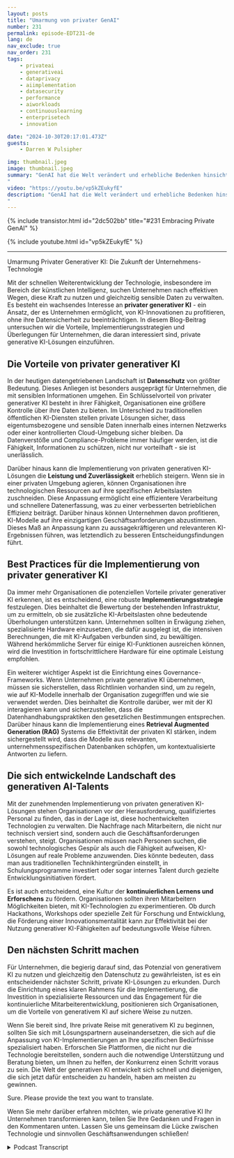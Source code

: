 ```yaml
---
layout: posts
title: "Umarmung von privater GenAI"
number: 231
permalink: episode-EDT231-de
lang: de
nav_exclude: true
nav_order: 231
tags:
    - privateai
    - generativeai
    - dataprivacy
    - aiimplementation
    - datasecurity
    - performance
    - aiworkloads
    - continuouslearning
    - enterprisetech
    - innovation

date: "2024-10-30T20:17:01.473Z"
guests:
    - Darren W Pulsipher

img: thumbnail.jpeg
image: thumbnail.jpeg
summary: "GenAI hat die Welt verändert und erhebliche Bedenken hinsichtlich Datenschutz, Datenverlust, Voreingenommenheit und Kontrollverlust aufkommen lassen. Diese Bedenken können jedoch durch einen einzigartigen Ansatz zur weit verbreiteten öffentlichen GenAI effektiv geregelt werden. Entdecken Sie, wie die private GenAI Organisationen befähigt, dieses mächtige neue Werkzeug zu regulieren und zu nutzen. Hören Sie das aufschlussreiche Interview von Darren mit Jason Langone, einem renommierten AI-Spezialisten von Nutanix, in dem er seine Expertise und Einblicke teilt.
"
video: "https://youtu.be/vp5kZEukyfE"
description: "GenAI hat die Welt verändert und erhebliche Bedenken hinsichtlich Datenschutz, Datenverlust, Voreingenommenheit und Kontrollverlust aufkommen lassen. Diese Bedenken können jedoch durch einen einzigartigen Ansatz zur weit verbreiteten öffentlichen GenAI effektiv geregelt werden. Entdecken Sie, wie die private GenAI Organisationen befähigt, dieses mächtige neue Werkzeug zu regulieren und zu nutzen. Hören Sie das aufschlussreiche Interview von Darren mit Jason Langone, einem renommierten AI-Spezialisten von Nutanix, in dem er seine Expertise und Einblicke teilt.
"
---
```


<div>
{% include transistor.html id="2dc502bb" title="#231 Embracing Private GenAI" %}

{% include youtube.html id="vp5kZEukyfE" %}
</div>

---

Umarmung Privater Generativer KI: Die Zukunft der Unternehmens-Technologie

Mit der schnellen Weiterentwicklung der Technologie, insbesondere im Bereich der künstlichen Intelligenz, suchen Unternehmen nach effektiven Wegen, diese Kraft zu nutzen und gleichzeitig sensible Daten zu verwalten. Es besteht ein wachsendes Interesse an **privater generativer KI** - ein Ansatz, der es Unternehmen ermöglicht, von KI-Innovationen zu profitieren, ohne ihre Datensicherheit zu beeinträchtigen. In diesem Blog-Beitrag untersuchen wir die Vorteile, Implementierungsstrategien und Überlegungen für Unternehmen, die daran interessiert sind, private generative KI-Lösungen einzuführen.

## Die Vorteile von privater generativer KI

In der heutigen datengetriebenen Landschaft ist **Datenschutz** von größter Bedeutung. Dieses Anliegen ist besonders ausgeprägt für Unternehmen, die mit sensiblen Informationen umgehen. Ein Schlüsselvorteil von privater generativer KI besteht in ihrer Fähigkeit, Organisationen eine größere Kontrolle über ihre Daten zu bieten. Im Unterschied zu traditionellen öffentlichen KI-Diensten stellen private Lösungen sicher, dass eigentumsbezogene und sensible Daten innerhalb eines internen Netzwerks oder einer kontrollierten Cloud-Umgebung sicher bleiben. Da Datenverstöße und Compliance-Probleme immer häufiger werden, ist die Fähigkeit, Informationen zu schützen, nicht nur vorteilhaft - sie ist unerlässlich.

Darüber hinaus kann die Implementierung von privaten generativen KI-Lösungen die **Leistung und Zuverlässigkeit** erheblich steigern. Wenn sie in einer privaten Umgebung agieren, können Organisationen ihre technologischen Ressourcen auf ihre spezifischen Arbeitslasten zuschneiden. Diese Anpassung ermöglicht eine effizientere Verarbeitung und schnellere Datenerfassung, was zu einer verbesserten betrieblichen Effizienz beiträgt. Darüber hinaus können Unternehmen davon profitieren, KI-Modelle auf ihre einzigartigen Geschäftsanforderungen abzustimmen. Dieses Maß an Anpassung kann zu aussagekräftigeren und relevanteren KI-Ergebnissen führen, was letztendlich zu besseren Entscheidungsfindungen führt.

## Best Practices für die Implementierung von privater generativer KI

Da immer mehr Organisationen die potenziellen Vorteile privater generativer KI erkennen, ist es entscheidend, eine robuste **Implementierungsstrategie** festzulegen. Dies beinhaltet die Bewertung der bestehenden Infrastruktur, um zu ermitteln, ob sie zusätzliche KI-Arbeitslasten ohne bedeutende Überholungen unterstützen kann. Unternehmen sollten in Erwägung ziehen, spezialisierte Hardware einzusetzen, die dafür ausgelegt ist, die intensiven Berechnungen, die mit KI-Aufgaben verbunden sind, zu bewältigen. Während herkömmliche Server für einige KI-Funktionen ausreichen können, wird die Investition in fortschrittlichere Hardware für eine optimale Leistung empfohlen.

Ein weiterer wichtiger Aspekt ist die Einrichtung eines Governance-Frameworks. Wenn Unternehmen private generative KI übernehmen, müssen sie sicherstellen, dass Richtlinien vorhanden sind, um zu regeln, wie auf KI-Modelle innerhalb der Organisation zugegriffen und wie sie verwendet werden. Dies beinhaltet die Kontrolle darüber, wer mit der KI interagieren kann und sicherzustellen, dass die Datenhandhabungspraktiken den gesetzlichen Bestimmungen entsprechen. Darüber hinaus kann die Implementierung eines **Retrieval Augmented Generation (RAG)** Systems die Effektivität der privaten KI stärken, indem sichergestellt wird, dass die Modelle aus relevanten, unternehmensspezifischen Datenbanken schöpfen, um kontextualisierte Antworten zu liefern.

## Die sich entwickelnde Landschaft des generativen AI-Talents

Mit der zunehmenden Implementierung von privaten generativen KI-Lösungen stehen Organisationen vor der Herausforderung, qualifiziertes Personal zu finden, das in der Lage ist, diese hochentwickelten Technologien zu verwalten. Die Nachfrage nach Mitarbeitern, die nicht nur technisch versiert sind, sondern auch die Geschäftsanforderungen verstehen, steigt. Organisationen müssen nach Personen suchen, die sowohl technologisches Gespür als auch die Fähigkeit aufweisen, KI-Lösungen auf reale Probleme anzuwenden. Dies könnte bedeuten, dass man aus traditionellen Technikhintergründen einstellt, in Schulungsprogramme investiert oder sogar internes Talent durch gezielte Entwicklungsinitiativen fördert.

Es ist auch entscheidend, eine Kultur der **kontinuierlichen Lernens und Erforschens** zu fördern. Organisationen sollten ihren Mitarbeitern Möglichkeiten bieten, mit KI-Technologien zu experimentieren. Ob durch Hackathons, Workshops oder spezielle Zeit für Forschung und Entwicklung, die Förderung einer Innovationsmentalität kann zur Effektivität bei der Nutzung generativer KI-Fähigkeiten auf bedeutungsvolle Weise führen.

## Den nächsten Schritt machen

Für Unternehmen, die begierig darauf sind, das Potenzial von generativem KI zu nutzen und gleichzeitig den Datenschutz zu gewährleisten, ist es ein entscheidender nächster Schritt, private KI-Lösungen zu erkunden. Durch die Einrichtung eines klaren Rahmens für die Implementierung, die Investition in spezialisierte Ressourcen und das Engagement für die kontinuierliche Mitarbeiterentwicklung, positionieren sich Organisationen, um die Vorteile von generativem KI auf sichere Weise zu nutzen.

Wenn Sie bereit sind, Ihre private Reise mit generativem KI zu beginnen, sollten Sie sich mit Lösungspartnern auseinandersetzen, die sich auf die Anpassung von KI-Implementierungen an Ihre spezifischen Bedürfnisse spezialisiert haben. Erforschen Sie Plattformen, die nicht nur die Technologie bereitstellen, sondern auch die notwendige Unterstützung und Beratung bieten, um Ihnen zu helfen, der Konkurrenz einen Schritt voraus zu sein. Die Welt der generativen KI entwickelt sich schnell und diejenigen, die sich jetzt dafür entscheiden zu handeln, haben am meisten zu gewinnen.

Sure. Please provide the text you want to translate.

Wenn Sie mehr darüber erfahren möchten, wie private generative KI Ihr Unternehmen transformieren kann, teilen Sie Ihre Gedanken und Fragen in den Kommentaren unten. Lassen Sie uns gemeinsam die Lücke zwischen Technologie und sinnvollen Geschäftsanwendungen schließen!



<details>
<summary> Podcast Transcript </summary>

<p></p>

</details>
